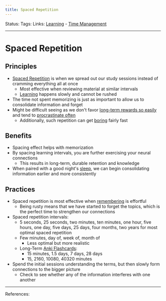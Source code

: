 ```yaml
---
title: Spaced Repetition
---
```

Status:
Tags:
Links: [Learning](out/learning.md) - [Time Management](out/time-management.md)
___
# Spaced Repetition
## Principles
- [Spaced Repetition](out/spaced-repetition.md) is when we spread out our study sessions instead of cramming everything all at once
	- Most effective when reviewing material at similar intervals
	- [Learning](out/learning.md) happens slowly and cannot be rushed
- The time not spent memorizing is just as important to allow us to consolidate information and forget
- Might be difficult seeing as we don't favor [long-term rewards so easily](out/temporal-discounting.md) and tend to [procrastinate often](out/procrastination.md)
	- Additionally, such repetition can get [boring](out/boredom.md) fairly fast
## Benefits
- Spacing effect helps with memorization
-  By spacing learning intervals, you are further exercising your neural connections
	-  This results in long-term, durable retention and knowledge
- When paired with a good night's [sleep](out/sleep.md), we can begin consolidating information earlier and more consistently
## Practices
- Spaced repetition is most effective when [remembering](out/remembering.md) is effortful
	- Being rusty means that we have started to forget the topics, which is the perfect time to strengthen our connections
- Spaced repetition intervals:
	- 5 seconds, 25 seconds, two minutes, ten minutes, one hour, five hours, one day, five days, 25 days, four months, two years for most optimal spaced repetition
	- Few minutes, day of, week of, month of
		- Less optimal but more realistic
	- Long-Term [Anki Flashcards](out/anki-flashcards.md):
		-  15 minutes, 1.5 days, 7 days, 28 days
		-  15, 2160, 10080, 40320 minutes
- Spend the initial sessions understanding the terms, but then slowly form connections to the bigger picture
	- Check to see whether any of the information interferes with one another


___
References: